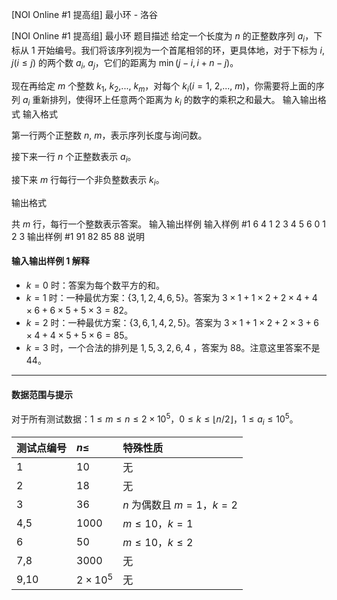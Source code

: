 



[NOI Online #1 提高组] 最小环 - 洛谷














[NOI Online #1 提高组] 最小环
题目描述
给定一个长度为 $n$ 的正整数序列 $a_i$，下标从 $1$ 开始编号。我们将该序列视为一个首尾相邻的环，更具体地，对于下标为 $i$, $j(i \leqslant j)$ 的两个数 $a_i$, $a_j$，它们的距离为 $\min(j-i, i+n-j)$。

现在再给定 $m$ 个整数 $k_1$, $k_2$,..., $k_m$，对每个 $k_i(i=1$, $2$,..., $m)$，你需要将上面的序列 $a_i$ 重新排列，使得环上任意两个距离为 $k_i$ 的数字的乘积之和最大。
输入输出格式
输入格式

第一行两个正整数 $n$, $m$，表示序列长度与询问数。

接下来一行 $n$ 个正整数表示 $a_i$。

接下来 $m$ 行每行一个非负整数表示 $k_i$。

输出格式

共 $m$ 行，每行一个整数表示答案。
输入输出样例
输入样例 #1
6 4
1 2 3 4 5 6
0
1
2
3
输出样例 #1
91
82
85
88
说明
#### 输入输出样例 1 解释
- $k=0$ 时：答案为每个数平方的和。
- $k=1$ 时：一种最优方案：$\{3,1,2,4,6,5\}$。答案为 $3 \times 1 + 1 \times 2 + 2 \times 4 + 4 \times 6 + 6 \times 5 + 5 \times 3 = 82$。
- $k=2$ 时：一种最优方案：$\{3,6,1,4,2,5\}$。答案为 $3 \times 1 + 1 \times 2 + 2 \times 3 + 6 \times 4 + 4 \times 5 + 5 \times 6 = 85$。
- $k=3$ 时，一个合法的排列是 $1,5,3,2,6,4$ ，答案为 $88$。注意这里答案不是 $44$。

---

#### 数据范围与提示
对于所有测试数据：$1 \leqslant m \leqslant n \leqslant 2 \times 10^5$，$0 \leqslant k \leqslant \lfloor n/2\rfloor$，$1 \leqslant a_i \leqslant 10^5$。

| 测试点编号 | $n \leqslant$ | 特殊性质|
| :--- | :--- | :--- |
| 1 | $10$ | 无 |
| 2 | $18$ | 无 |
| 3 | $36$ | $n$ 为偶数且 $m=1$，$k=2$ |
| 4,5 | $1000$ | $m \leqslant 10$，$k=1$ |
| 6 | $50$ | $m \leqslant 10$，$k \leqslant 2$ |
| 7,8 | $3000$ | 无 |
| 9,10 | $2 \times 10^5$ | 无 |






